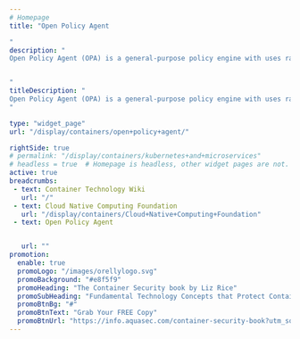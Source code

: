 ```yaml
---
# Homepage
title: "Open Policy Agent

"
description: "
Open Policy Agent (OPA) is a general-purpose policy engine with uses ranging from authorization and admission control to data filtering. OPA provides greater flexibility and expressiveness than hard-coded service logic or ad-hoc domain-specific languages. This page gathers resources about the basic of open policy agent and tutorials.


"
titleDescription: "
Open Policy Agent (OPA) is a general-purpose policy engine with uses ranging from authorization and admission control to data filtering. OPA provides greater flexibility and expressiveness than hard-coded service logic or ad-hoc domain-specific languages. This page gathers resources about the basic of open policy agent and tutorials.
" 

type: "widget_page"
url: "/display/containers/open+policy+agent/" 

rightSide: true 
# permalink: "/display/containers/kubernetes+and+microservices"
# headless = true  # Homepage is headless, other widget pages are not.
active: true
breadcrumbs:
 - text: Container Technology Wiki
   url: "/"
 - text: Cloud Native Computing Foundation
   url: "/display/containers/Cloud+Native+Computing+Foundation"
 - text: Open Policy Agent


   url: ""
promotion:
  enable: true
  promoLogo: "/images/orellylogo.svg"
  promoBackground: "#e8f5f9"
  promoHeading: "The Container Security book by Liz Rice"
  promoSubHeading: "Fundamental Technology Concepts that Protect Containerized Applications"
  promoBtnBg: "#"
  promoBtnText: "Grab Your FREE Copy"
  promoBtnUrl: "https://info.aquasec.com/container-security-book?utm_source=wiki"
---
```


